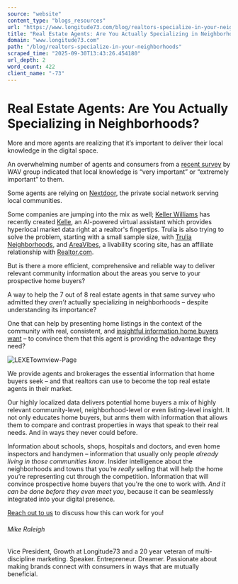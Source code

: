 ```yaml
---
source: "website"
content_type: "blogs_resources"
url: "https://www.longitude73.com/blog/realtors-specialize-in-your-neighborhoods"
title: "Real Estate Agents: Are You Actually Specializing in Neighborhoods?"
domain: "www.longitude73.com"
path: "/blog/realtors-specialize-in-your-neighborhoods"
scraped_time: "2025-09-30T13:43:26.454180"
url_depth: 2
word_count: 422
client_name: "-73"
---
```


# Real Estate Agents: Are You Actually Specializing in Neighborhoods?

More and more agents are realizing that it’s important to deliver their local knowledge in the digital space.

An overwhelming number of agents and consumers from a [recent survey](https://www.uexpress.com/housing-scene/2018/10/19/local-expertise-agents-say-one-thing) by WAV group indicated that local knowledge is “very important” or “extremely important” to them.

Some agents are relying on [Nextdoor](https://nextdoor.com), the private social network serving local communities.

Some companies are jumping into the mix as well; [Keller Williams](https://www.kw.com/kw/) has recently created [Kelle](https://blog.kw.com/becoming-the-go-to-neighborhood-expert-1), an AI-powered virtual assistant which provides hyperlocal market data right at a realtor's fingertips. Trulia is also trying to solve the problem, starting with a small sample size, with [Trulia Neighborhoods](https://www.trulia.com/neighborhoods/), and [AreaVibes](https://www.areavibes.com/), a livability scoring site, has an affiliate relationship with [Realtor.com](http://www.Realtor.com).

But is there a more efficient, comprehensive and reliable way to deliver relevant community information about the areas you serve to your prospective home buyers?

A way to help the 7 out of 8 real estate agents in that same survey who admitted they _aren’t_ actually specializing in neighborhoods – despite understanding its importance?

One that can help by presenting home listings in the context of the community with real, consistent, and [insightful information home buyers want](/blog/slideshare-realtors-buying-a-home-is-about-much-more-than-buying-a-home) – to convince them that this agent is providing the advantage they need?

![LEXETownview-Page](https://www.longitude73.com/hs-fs/hubfs/LEXETownview/LEXETownview-Page.png?width=323&name=LEXETownview-Page.png)

We provide agents and brokerages the essential information that home buyers seek – and that realtors can use to become the top real estate agents in their market.

Our highly localized data delivers potential home buyers a mix of highly relevant community-level, neighborhood-level or even listing-level insight. It not only educates home buyers, but arms them with information that allows them to compare and contrast properties in ways that speak to their real needs. And in ways they never could before.

Information about schools, shops, hospitals and doctors, and even home inspectors and handymen – information that usually only people _already living in those communities_ _know_. Insider intelligence about the neighborhoods and towns that you’re _really_ selling that will help the home you’re representing cut through the competition. Information that will convince prospective home buyers that you're the one to work with. _And it can be done before they even meet you_, because it can be seamlessly integrated into your digital presence.

[Reach out to us](/connect-with-us) to discuss how this can work for you!

###### Mike Raleigh

Vice President, Growth at Longitude73 and a 20 year veteran of multi-discipline marketing. Speaker. Entrepreneur. Dreamer. Passionate about making brands connect with consumers in ways that are mutually beneficial.